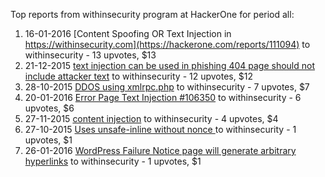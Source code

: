 Top reports from withinsecurity program at HackerOne for period all:

1. 16-01-2016 [Content Spoofing OR Text Injection in https://withinsecurity.com](https://hackerone.com/reports/111094) to withinsecurity - 13 upvotes, $13
2. 21-12-2015 [text injection can be used in phishing 404 page should not include attacker text](https://hackerone.com/reports/106350) to withinsecurity - 12 upvotes, $12
3. 28-10-2015 [DDOS using xmlrpc.php](https://hackerone.com/reports/96294) to withinsecurity - 7 upvotes, $7
4. 20-01-2016 [Error Page Text Injection #106350](https://hackerone.com/reports/111860) to withinsecurity - 6 upvotes, $6
5. 27-11-2015 [content injection](https://hackerone.com/reports/102327) to withinsecurity - 4 upvotes, $4
6. 27-10-2015 [Uses unsafe-inline without nonce ](https://hackerone.com/reports/96218) to withinsecurity - 1 upvotes, $1
7. 26-01-2016 [WordPress Failure Notice page will generate arbitrary hyperlinks](https://hackerone.com/reports/112955) to withinsecurity - 1 upvotes, $1
